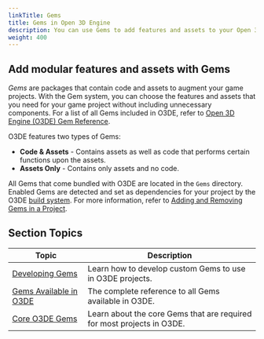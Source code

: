 ```yaml
---
linkTitle: Gems
title: Gems in Open 3D Engine
description: You can use Gems to add features and assets to your Open 3D Engine game project.
weight: 400
---
```

## Add modular features and assets with Gems

*Gems* are packages that contain code and assets to augment your game projects. With the Gem system, you can choose the features and assets that you need for your game project without including unnecessary components. For a list of all Gems included in O3DE, refer to [Open 3D Engine (O3DE) Gem Reference](reference).

O3DE features two types of Gems:

* **Code & Assets** - Contains assets as well as code that performs certain functions upon the assets.
* **Assets Only** - Contains only assets and no code.

All Gems that come bundled with O3DE are located in the `Gems` directory. Enabled Gems are detected and set as dependencies for your project by the O3DE [build system](/docs/user-guide/build).  For more information, refer to [Adding and Removing Gems in a Project](/docs/user-guide/project-config/add-remove-gems/).

## Section Topics

| **Topic** | **Description** |
| --- | --- |
| [Developing Gems](./development) | Learn how to develop custom Gems to use in O3DE projects. |
| [Gems Available in O3DE](./reference) | The complete reference to all Gems available in O3DE. |
| [Core O3DE Gems](./core-gems) | Learn about the core Gems that are required for most projects in O3DE. |
